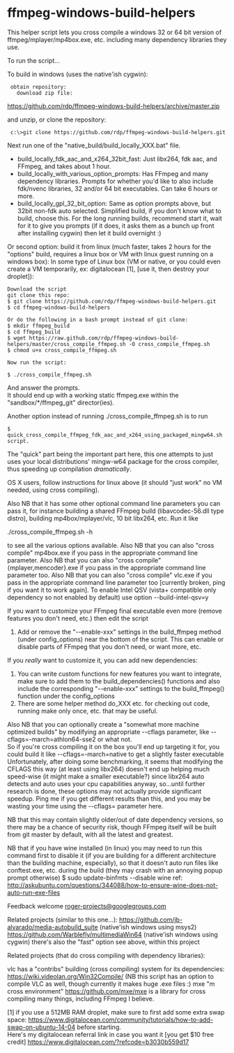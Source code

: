 ffmpeg-windows-build-helpers
============================

This helper script lets you cross compile a windows 32 or 64 bit version of ffmpeg/mplayer/mp4box.exe, etc.
including many dependency libraries they use.

To run the script...

To build in windows (uses the native'ish cygwin):

     obtain repository: 
       download zip file: 
       
https://github.com/rdp/ffmpeg-windows-build-helpers/archive/master.zip
       
and unzip, or clone the repository: 

     c:\>git clone https://github.com/rdp/ffmpeg-windows-build-helpers.git
       
Next run one of the "native_build/build_locally_XXX.bat" file.
* build_locally_fdk_aac_and_x264_32bit_fast: Just libx264, fdk aac, and FFmpeg, and takes about 1 hour.
* build_locally_with_various_option_prompts: Has FFmpeg and many dependency libraries.  Prompts for whether you'd like to also include fdk/nvenc libraries, 32 and/or 64 bit executables.  Can take 6 hours or more.
* build_locally_gpl_32_bit_option: Same as option prompts above, but 32bit non-fdk auto selected.  Simplified build, if you don't know what to build, choose this.
  For the long running builds, recommend start it, wait for it to give you prompts (if it does, it asks them as a bunch up front after installing cygwin) then  let it build overnight :)
  
Or second option: build it from linux (much faster, takes 2 hours for the "options" build, requires a linux box or VM with linux guest running on a windows box):  In some type of Linux box (VM or native, or you could even create a VM temporarily, ex: digitalocean [1], [use it, then destroy your droplet]):

    Download the script 
    git clone this repo:
    $ git clone https://github.com/rdp/ffmpeg-windows-build-helpers.git
    $ cd ffmpeg-windows-build-helpers

    Or do the following in a bash prompt instead of git clone:
    $ mkdir ffmpeg_build
    $ cd ffmpeg_build
    $ wget https://raw.github.com/rdp/ffmpeg-windows-build-helpers/master/cross_compile_ffmpeg.sh -O cross_compile_ffmpeg.sh
    $ chmod u+x cross_compile_ffmpeg.sh
    
    Now run the script:
    
    $ ./cross_compile_ffmpeg.sh

And answer the prompts.  
It should end up with a working static ffmpeg.exe within the "sandbox/*/ffmpeg_git" director(ies).

Another option instead of running ./cross_compile_ffmpeg.sh is to run 

    $ quick_cross_compile_ffmpeg_fdk_aac_and_x264_using_packaged_mingw64.sh script.

The "quick" part being the important part here, this one attempts to just uses your local distributions'
  mingw-w64 package for the cross compiler, thus speeding up compilation *dramatically*.

OS X users, follow instructions for linux above (it should "just work" no VM needed, using cross compiling).

Also NB that it has some other optional command line parameters you can pass it, for instance 
building a shared FFmpeg build (libavcodec-56.dll type distro), 
building mp4box/mplayer/vlc, 10 bit libx264, etc.
Run it like

./cross_compile_ffmpeg.sh -h 

to see all the various options available.
Also NB that you can also "cross compile" mp4box.exe if you pass in the appropriate command line parameter.
Also NB that you can also "cross compile" {mplayer,mencoder}.exe if you pass in the appropriate command line parameter too.
Also NB that you can also "cross compile" vlc.exe if you pass in the appropriate command line parameter too [currently broken, ping if you want it to work again].
To enable Intel QSV (vista+ compatible only dependency so not enabled by default) use option --build-intel-qsv=y

If you want to customize your FFmpeg final executable even more (remove features you don't need, etc.) then edit the script
1. Add or remove the "--enable-xxx" settings in the build_ffmpeg method (under config_options) near the bottom of the script.  This can enable or disable parts of FFmpeg that you don't need, or want more, etc.

If you *really* want to customize it, you can add new dependencies:
1. You can write custom functions for new features you want to integrate, make sure to add them to the build_dependencies() functions and also include the corresponding "--enable-xxx" settings to the build_ffmpeg() function under the config_options
2. There are some helper method do_XXX etc. for checking out code, running make only once, etc. that may be useful.

Also NB that you can optionally create a "somewhat more machine optimized builds" by modifying an appropriate --cflags parameter, like --cflags=-march=athlon64-sse2 or what not.  
So if you're cross compiling it on the box you'll end up targeting it for, you could build it like --cflags=-march=native to get a slightly faster executable
Unfortunately, after doing some benchmarking, it seems that modifying the CFLAGS this way (at least using libx264) doesn't end up helping much speed-wise (it might make a smaller executable?) since libx264 auto detects and auto uses your cpu capabilities anyway, so...until further research is done, these options may not actually provide significant speedup.  Ping me if you get different results than this, and you may be wasting your time using the --cflags= parameter here.

NB that this may contain slightly older/out of date dependency versions, so there may be a chance of security risk, though FFmpeg itself will be built from git master by default, with all the latest and greatest.

NB that if you have wine installed (in linux) you may need to run this command first to disable it (if you are building for a different architecture than the building machine, especially), so that it doesn't auto run files like conftest.exe, etc. during the build (they may crash with an annoying popup prompt otherwise)
$ sudo update-binfmts --disable wine
ref: http://askubuntu.com/questions/344088/how-to-ensure-wine-does-not-auto-run-exe-files

Feedback welcome roger-projects@googlegroups.com

Related projects (similar to this one...):
  https://github.com/jb-alvarado/media-autobuild_suite (native'ish windows using msys2)
  https://github.com/Warblefly/multimediaWin64 (native'ish windows using cygwin)
  there's also the "fast" option see above, within this project

Related projects (that do cross compiling with dependency libraries):

  vlc has a "contribs" building (cross compiling) system for its dependencies: https://wiki.videolan.org/Win32Compile/
    (NB this script has an option to compile VLC as well, though currently it makes huge .exe files :)
  mxe "m cross environment" https://github.com/mxe/mxe is a library for cross compiling many things, including FFmpeg I believe.

[1] if you use a 512MB RAM droplet, make sure to first add some extra swap space: https://www.digitalocean.com/community/tutorials/how-to-add-swap-on-ubuntu-14-04 before starting.  
Here's my digitalocean referral link in case you want it [you get $10 free credit] https://www.digitalocean.com/?refcode=b3030b559d17
